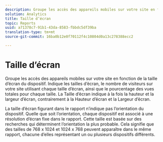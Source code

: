 ```yaml
---
description: Groupe les accès des appareils mobiles sur votre site en fonction de la taille d’écran du dispositif. Indique les tailles d’écran, le nombre de visiteurs sur votre site utilisant chaque taille d’écran, ainsi que le pourcentage des vues totales pour chaque taille. La Taille d’écran indique à la fois la hauteur et la largeur d’écran, par rapport à la Hauteur d’écran et à la Largeur d’écran.
solution: Analytics
title: Taille d’écran
topic: Reports
uuid: a71378c7-91b1-43da-8583-fbbdc5df39ba
translation-type: tm+mt
source-git-commit: 16ba0b12e0f70112f4c10804d0a13c278388ecc2

---
```



# Taille d’écran

Groupe les accès des appareils mobiles sur votre site en fonction de la taille d’écran du dispositif. Indique les tailles d’écran, le nombre de visiteurs sur votre site utilisant chaque taille d’écran, ainsi que le pourcentage des vues totales pour chaque taille. La Taille d’écran indique à la fois la hauteur et la largeur d’écran, contrairement à la Hauteur d’écran et la Largeur d’écran.

La taille d’écran figurant dans le rapport n’indique pas l’orientation du dispositif. Quelle que soit l’orientation, chaque dispositif est associé à une résolution d’écran fixe dans le rapport. Cette taille est basée sur des recherches qui déterminent l’orientation la plus probable. Cela signifie que des tailles de 768 x 1024 et 1024 x 768 peuvent apparaître dans le même rapport, chacune d’elles représentant un ou plusieurs dispositifs différents.
